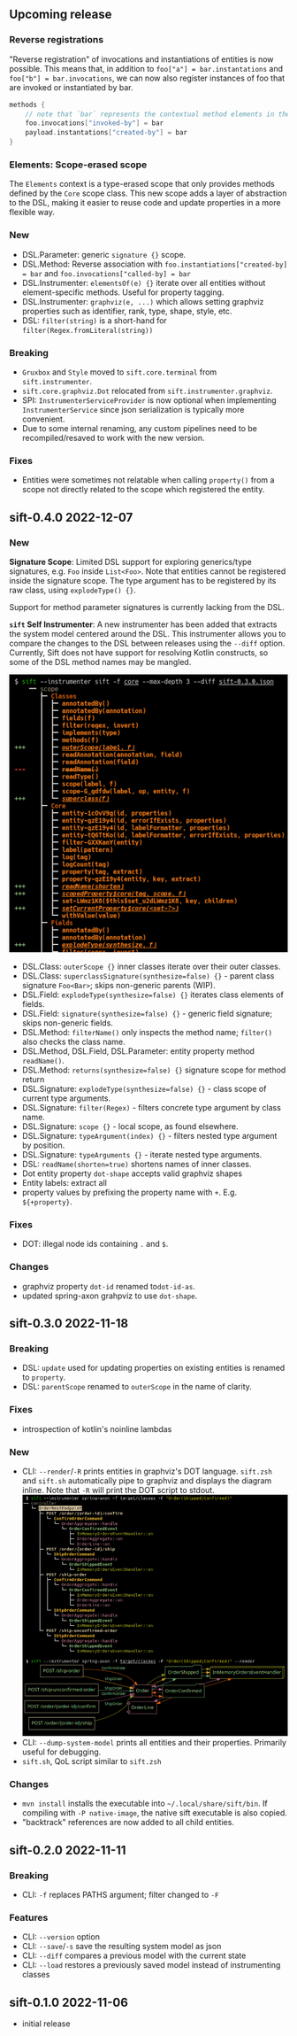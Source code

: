 ## Upcoming release


### Reverse registrations 

"Reverse registration" of invocations and instantiations of entities is now possible. This means that,
in addition to `foo["a"] = bar.instantations` and `foo["b"] = bar.invocations`, we can now also register
instances of foo that are invoked or instantiated by bar.  

```kotlin
methods {
    // note that `bar` represents the contextual method elements in the current scope
    foo.invocations["invoked-by"] = bar
    payload.instantations["created-by"] = bar
}
```

### Elements: Scope-erased scope

The `Elements` context is a type-erased scope that only provides methods defined by the `Core` scope class.
This new scope adds a layer of abstraction to the DSL, making it easier to reuse code and update properties
in a more flexible way.

### New
- DSL.Parameter: generic `signature {}` scope.
- DSL.Method: Reverse association with `foo.instantiations["created-by] = bar` and `foo.invocations["called-by] = bar` 
- DSL.Instrumenter: `elementsOf(e) {}` iterate over all entities without element-specific methods. Useful for property tagging. 
- DSL.Instrumenter: `graphviz(e, ...)` which allows setting graphviz properties such as identifier, rank, type, shape, style, etc.
- DSL: `filter(string)` is a short-hand for `filter(Regex.fromLiteral(string))`

### Breaking
- `Gruxbox` and `Style` moved to `sift.core.terminal` from `sift.instrumenter`.
- `sift.core.graphviz.Dot` relocated from `sift.instrumenter.graphviz`.
- SPI: `InstrumenterServiceProvider` is now optional when implementing `InstrumenterService` since json
  serialization is typically more convenient. 
- Due to some internal renaming, any custom pipelines need to be recompiled/resaved to work with the new version.

### Fixes
- Entities were sometimes not relatable when calling `property()` from a scope not directly related to the scope
  which registered the entity. 

## sift-0.4.0 2022-12-07

### New
**Signature Scope**: Limited DSL support for exploring generics/type signatures, e.g. `Foo` inside `List<Foo>`.
Note that entities cannot be registered inside the signature scope. The type argument has to be registered by
its raw class, using `explodeType() {}`.

Support for method parameter signatures is currently lacking from the DSL.

**`sift` Self Instrumenter**: A new instrumenter has been added that extracts the system model centered around
the DSL. This instrumenter allows you to compare the changes to the DSL between releases using the `--diff` option.
Currently, Sift does not have support for resolving Kotlin constructs, so some of the DSL method names may
be mangled.

![sift diff 0.4.0 vs 0.3.0](docs/images/sift-diff-0.4.0-0.3.0.png)

- DSL.Class: `outerScope {}` inner classes iterate over their outer classes.
- DSL.Class: `superclassSignature(synthesize=false) {}` - parent class signature `Foo<Bar>`; skips non-generic parents (WIP).
- DSL.Field: `explodeType(synthesize=false) {}` iterates class elements of fields.
- DSL.Field: `signature(synthesize=false) {}` - generic field signature; skips non-generic fields.
- DSL.Method: `filterName()` only inspects the method name; `filter()` also checks the class name.
- DSL.Method, DSL.Field, DSL.Parameter: entity property method `readName()`.
- DSL.Method: `returns(synthesize=false) {}` signature scope for method return 
- DSL.Signature: `explodeType(synthesize=false) {}` - class scope of current type arguments.  
- DSL.Signature: `filter(Regex)` - filters concrete type argument by class name.
- DSL.Signature: `scope {}` - local scope, as found elsewhere.
- DSL.Signature: `typeArgument(index) {}` - filters nested type argument by position.
- DSL.Signature: `typeArguments {}` - iterate nested type arguments.
- DSL: `readName(shorten=true)` shortens names of inner classes.
- Dot entity property `dot-shape` accepts valid graphviz shapes
- Entity labels: extract all
- property values by prefixing the property name with  `+`. E.g. `${+property}`.

### Fixes
- DOT: illegal node ids containing `.` and `$`.  

### Changes
- graphviz property `dot-id` renamed to`dot-id-as`. 
- updated spring-axon grahpviz to use `dot-shape`.


## sift-0.3.0 2022-11-18

### Breaking
- DSL: `update` used for updating properties on existing entities is renamed to `property`. 
- DSL: `parentScope` renamed to `outerScope` in the name of clarity.  

### Fixes
- introspection of kotlin's noinline lambdas  

### New
- CLI: `--render`/`-R` prints entities in graphviz's DOT language. `sift.zsh` and `sift.sh` automatically
  pipe to graphviz and displays the diagram inline. Note that `-R` will print the DOT script to stdout.
![sift-render](docs/images/sift-spring-axon-render.png)
- CLI: `--dump-system-model` prints all entities and their properties. Primarily useful for debugging.  
- `sift.sh`, QoL script similar to `sift.zsh`

### Changes
- `mvn install` installs the executable into `~/.local/share/sift/bin`. If compiling with `-P native-image`,
  the native sift executable is also copied. 
- "backtrack" references are now added to all child entities. 


## sift-0.2.0 2022-11-11
### Breaking
- CLI: `-f` replaces PATHS argument; filter changed to `-F`

### Features
- CLI: `--version` option
- CLI: `--save`/`-s` save the resulting system model as json
- CLI: `--diff` compares a previous model with the current state 
- CLI: `--load` restores a previously saved model instead of instrumenting classes 


## sift-0.1.0 2022-11-06
- initial release
